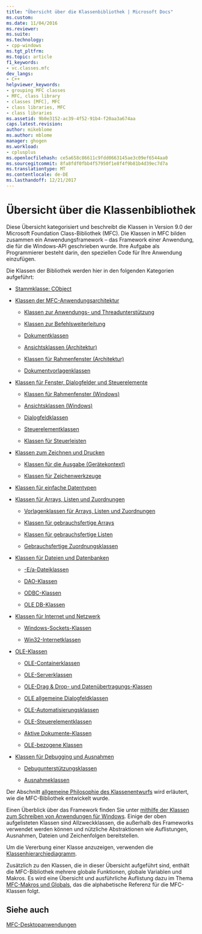 ```yaml
---
title: "Übersicht über die Klassenbibliothek | Microsoft Docs"
ms.custom: 
ms.date: 11/04/2016
ms.reviewer: 
ms.suite: 
ms.technology:
- cpp-windows
ms.tgt_pltfrm: 
ms.topic: article
f1_keywords:
- vc.classes.mfc
dev_langs:
- C++
helpviewer_keywords:
- grouping MFC classes
- MFC, class library
- classes [MFC], MFC
- class libraries, MFC
- class libraries
ms.assetid: 9b0e3152-ac39-4f52-91b4-f20aa3a674aa
caps.latest.revision: 
author: mikeblome
ms.author: mblome
manager: ghogen
ms.workload:
- cplusplus
ms.openlocfilehash: ce5a658c86611c9fdd0663145ae3c09ef6544aa0
ms.sourcegitcommit: 8fa8fdf0fbb4f57950f1e8f4f9b81b4d39ec7d7a
ms.translationtype: MT
ms.contentlocale: de-DE
ms.lasthandoff: 12/21/2017
---
```

# <a name="class-library-overview"></a>Übersicht über die Klassenbibliothek
Diese Übersicht kategorisiert und beschreibt die Klassen in Version 9.0 der Microsoft Foundation Class-Bibliothek (MFC). Die Klassen in MFC bilden zusammen ein Anwendungsframework – das Framework einer Anwendung, die für die Windows-API geschrieben wurde. Ihre Aufgabe als Programmierer besteht darin, den speziellen Code für Ihre Anwendung einzufügen.  
  
 Die Klassen der Bibliothek werden hier in den folgenden Kategorien aufgeführt:  
  
-   [Stammklasse: CObject](../mfc/root-class-cobject.md)  
  
-   [Klassen der MFC-Anwendungsarchitektur](../mfc/mfc-application-architecture-classes.md)  
  
    -   [Klassen zur Anwendungs- und Threadunterstützung](../mfc/application-and-thread-support-classes.md)  
  
    -   [Klassen zur Befehlsweiterleitung](../mfc/command-routing-classes.md)  
  
    -   [Dokumentklassen](../mfc/document-classes.md)  
  
    -   [Ansichtsklassen (Architektur)](../mfc/view-classes-architecture.md)  
  
    -   [Klassen für Rahmenfenster (Architektur)](../mfc/frame-window-classes-architecture.md)  
  
    -   [Dokumentvorlagenklassen](../mfc/document-template-classes.md)  
  
-   [Klassen für Fenster, Dialogfelder und Steuerelemente](../mfc/window-dialog-and-control-classes.md)  
  
    -   [Klassen für Rahmenfenster (Windows)](../mfc/frame-window-classes-windows.md)  
  
    -   [Ansichtsklassen (Windows)](../mfc/view-classes-windows.md)  
  
    -   [Dialogfeldklassen](../mfc/dialog-box-classes.md)  
  
    -   [Steuerelementklassen](../mfc/control-classes.md)  
  
    -   [Klassen für Steuerleisten](../mfc/control-bar-classes.md)  
  
-   [Klassen zum Zeichnen und Drucken](../mfc/drawing-and-printing-classes.md)  
  
    -   [Klassen für die Ausgabe (Gerätekontext)](../mfc/output-device-context-classes.md)  
  
    -   [Klassen für Zeichenwerkzeuge](../mfc/drawing-tool-classes.md)  
  
-   [Klassen für einfache Datentypen](../mfc/simple-data-type-classes.md)  
  
-   [Klassen für Arrays, Listen und Zuordnungen](../mfc/array-list-and-map-classes.md)  
  
    -   [Vorlagenklassen für Arrays, Listen und Zuordnungen](../mfc/template-classes-for-arrays-lists-and-maps.md)  
  
    -   [Klassen für gebrauchsfertige Arrays](../mfc/ready-to-use-array-classes.md)  
  
    -   [Klassen für gebrauchsfertige Listen](../mfc/ready-to-use-list-classes.md)  
  
    -   [Gebrauchsfertige Zuordnungsklassen](../mfc/ready-to-use-map-classes.md)  
  
-   [Klassen für Dateien und Datenbanken](../mfc/file-and-database-classes.md)  
  
    -   [-E/a-Dateiklassen](../mfc/file-i-o-classes.md)  
  
    -   [DAO-Klassen](../mfc/dao-classes.md)  
  
    -   [ODBC-Klassen](../mfc/odbc-classes.md)  
  
    -   [OLE DB-Klassen](../mfc/ole-db-classes.md)  
  
-   [Klassen für Internet und Netzwerk](../mfc/internet-and-networking-classes.md)  
  
    -   [Windows-Sockets-Klassen](../mfc/windows-sockets-classes.md)  
  
    -   [Win32-Internetklassen](../mfc/win32-internet-classes.md)  
  
-   [OLE-Klassen](../mfc/ole-classes.md)  
  
    -   [OLE-Containerklassen](../mfc/ole-container-classes.md)  
  
    -   [OLE-Serverklassen](../mfc/ole-server-classes.md)  
  
    -   [OLE-Drag & Drop- und Datenübertragungs-Klassen](../mfc/ole-drag-and-drop-and-data-transfer-classes.md)  
  
    -   [OLE allgemeine Dialogfeldklassen](../mfc/ole-common-dialog-classes.md)  
  
    -   [OLE-Automatisierungsklassen](../mfc/ole-automation-classes.md)  
  
    -   [OLE-Steuerelementklassen](../mfc/ole-control-classes.md)  
  
    -   [Aktive Dokumente-Klassen](../mfc/active-document-classes.md)  
  
    -   [OLE-bezogene Klassen](../mfc/ole-related-classes.md)  
  
-   [Klassen für Debugging und Ausnahmen](../mfc/debugging-and-exception-classes.md)  
  
    -   [Debugunterstützungsklassen](../mfc/debugging-support-classes.md)  
  
    -   [Ausnahmeklassen](../mfc/exception-classes.md)  
  
 Der Abschnitt [allgemeine Philosophie des Klassenentwurfs](../mfc/general-class-design-philosophy.md) wird erläutert, wie die MFC-Bibliothek entwickelt wurde.  
  
 Einen Überblick über das Framework finden Sie unter [mithilfe der Klassen zum Schreiben von Anwendungen für Windows](../mfc/using-the-classes-to-write-applications-for-windows.md). Einige der oben aufgelisteten Klassen sind Allzweckklassen, die außerhalb des Frameworks verwendet werden können und nützliche Abstraktionen wie Auflistungen, Ausnahmen, Dateien und Zeichenfolgen bereitstellen.  
  
 Um die Vererbung einer Klasse anzuzeigen, verwenden die [Klassenhierarchiediagramm](../mfc/hierarchy-chart.md).  
  
 Zusätzlich zu den Klassen, die in dieser Übersicht aufgeführt sind, enthält die MFC-Bibliothek mehrere globale Funktionen, globale Variablen und Makros. Es wird eine Übersicht und ausführliche Auflistung dazu im Thema [MFC-Makros und Globals](../mfc/reference/mfc-macros-and-globals.md), das die alphabetische Referenz für die MFC-Klassen folgt.  
  
## <a name="see-also"></a>Siehe auch  
 [MFC-Desktopanwendungen](../mfc/mfc-desktop-applications.md)

